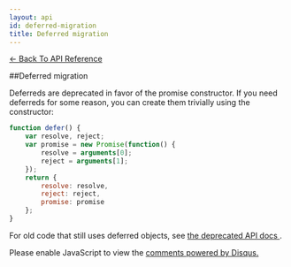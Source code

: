 ```yaml
---
layout: api
id: deferred-migration
title: Deferred migration
---
```



[← Back To API Reference](/docs/api-reference.html)
<div class="api-code-section"><markdown>
##Deferred migration

Deferreds are deprecated in favor of the promise constructor. If you need deferreds for some reason, you can create them trivially using the constructor:

```js
function defer() {
    var resolve, reject;
    var promise = new Promise(function() {
        resolve = arguments[0];
        reject = arguments[1];
    });
    return {
        resolve: resolve,
        reject: reject,
        promise: promise
    };
}
```

For old code that still uses deferred objects, see [the deprecated API docs ](//bluebirdjs.com/docs/deprecated-apis.html#promise-resolution).
</markdown></div>

<div id="disqus_thread"></div>
<script type="text/javascript">
    var disqus_title = "Deferred migration";
    var disqus_shortname = "bluebirdjs";
    var disqus_identifier = "disqus-id-deferred-migration";
    
    (function() {
        var dsq = document.createElement("script"); dsq.type = "text/javascript"; dsq.async = true;
        dsq.src = "//" + disqus_shortname + ".disqus.com/embed.js";
        (document.getElementsByTagName("head")[0] || document.getElementsByTagName("body")[0]).appendChild(dsq);
    })();
</script>
<noscript>Please enable JavaScript to view the <a href="https://disqus.com/?ref_noscript" rel="nofollow">comments powered by Disqus.</a></noscript>
